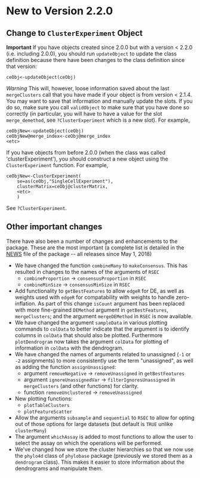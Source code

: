 # New to Version 2.2.0

## Change to `ClusterExperiment` Object

**Important** If you have objects created since 2.0.0 but with a version < 2.2.0 (i.e. including 2.0.0), you should run `updateObject` to update the class definition because there have been changes to the class definition since that version:

```
ceObj<-updateObject(ceObj)
```

*Warning* This will, however, loose information saved about the last `mergeClusters` call that you have made if your object is from version < 2.1.4. You may want to save that information and manually update the slots. If you do so, make sure you call `validObject` to make sure that you have done so correctly (in particular, you will have to have a value for the slot `merge_demethod`, see `?ClusterExperiment` which is a new slot). For example,

```
ceObjNew<-updateObject(ceObj)
ceObjNew@merge_index<-ceObj@merge_index
<etc>
```

If you have objects from before 2.0.0 (when the class was called 'clusterExperiment'), you should construct a new object using the `ClusterExperiment` function. For example,

```
ceObjNew<-ClusterExperiment(
	se=as(ceObj,"SingleCellExperiment"), 
	clusterMatrix=ceObj@clusterMatrix, 
	<etc>
	)
```

See `?ClusterExperiment`. 


## Other important changes

There have also been a number of changes and enhancements to the package. These are the most important (a complete list is detailed in the [NEWS](https://github.com/epurdom/clusterExperiment/blob/master/NEWS) file of the package -- all releases since May 1, 2018)

* We have changed the function `combineMany` to `makeConsensus`. This has resulted in changes to the names of the arguments of `RSEC`
	- `combineProportion` -> `consensusProportion` in `RSEC`
	- `combineMinSize` -> `consensusMinSize` in `RSEC`
* Add functionality to `getBestFeatures` to allow `edgeR` for DE, as well as weights used with `edgeR` for compatability with weights to handle zero-inflation. As part of this change  `isCount` argument has been replaced with more fine-grained `DEMethod` argument in `getBestFeatures`, `mergeClusters`; and the argument `mergeDEMethod` in `RSEC` is now available.
* We have changed the argument `sampleData` in various plotting commands to `colData` to better indicate that the argument is to identify columns in `colData` that should also be plotted. Furthermore `plotDendrogram` now takes the argument `colData` for plotting of information in `colData` with the dendrogram.
* We have changed the names of arguments related to unassigned (`-1` or `-2` assignments) to more consistently use the term "unassigned", as well as adding the function `assignUnassigned`:
	- argument `removeNegative` -> `removeUnassigned` in `getBestFeatures` 
	- argument `ignoreUnassignedVar` -> `filterIgnoresUnassigned` in `mergeClusters` (and other functions) for clarity.
	- function `removeUnclustered` -> `removeUnassigned`
* New plotting functions:
	- `plotTableClusters`
	- `plotFeatureScatter`
* Allow the arguments `subsample` and `sequential` to `RSEC` to allow for opting out of those options for large datasets (but default is `TRUE` unlike `clusterMany`)
* The argument `whichAssay` is added to most functions to allow the user to select the assay on which the operations will be performed.
* We've changed how we store the cluster hierarchies so that we now use the `phylo4d` class of `phylobase` package (previously we stored them as a `dendrogram` class). This makes it easier to store information about the dendrograms and manipulate them.






